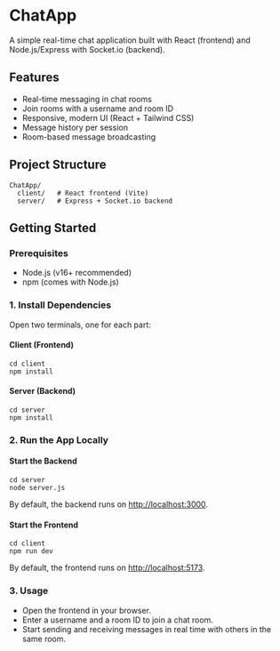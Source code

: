 # ChatApp

A simple real-time chat application built with React (frontend) and Node.js/Express with Socket.io (backend).

## Features
- Real-time messaging in chat rooms
- Join rooms with a username and room ID
- Responsive, modern UI (React + Tailwind CSS)
- Message history per session
- Room-based message broadcasting

## Project Structure
```
ChatApp/
  client/   # React frontend (Vite)
  server/   # Express + Socket.io backend
```

## Getting Started

### Prerequisites
- Node.js (v16+ recommended)
- npm (comes with Node.js)

### 1. Install Dependencies

Open two terminals, one for each part:

#### Client (Frontend)
```
cd client
npm install
```

#### Server (Backend)
```
cd server
npm install
```

### 2. Run the App Locally

#### Start the Backend
```
cd server
node server.js
```
By default, the backend runs on [http://localhost:3000](http://localhost:3000).

#### Start the Frontend
```
cd client
npm run dev
```
By default, the frontend runs on [http://localhost:5173](http://localhost:5173).

### 3. Usage
- Open the frontend in your browser.
- Enter a username and a room ID to join a chat room.
- Start sending and receiving messages in real time with others in the same room.
